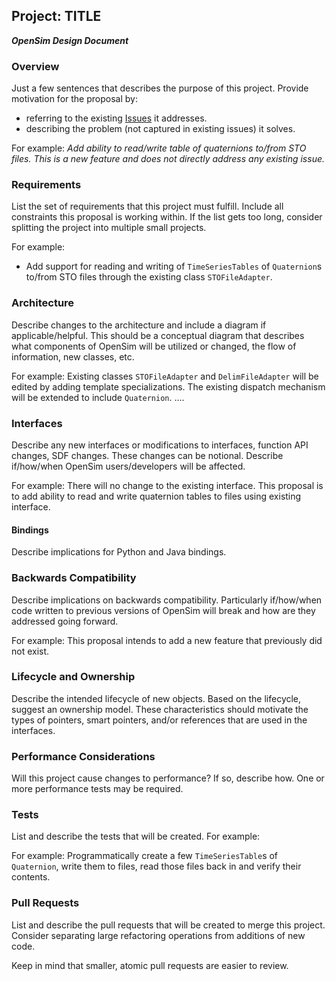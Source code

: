## Project: TITLE
***OpenSim Design Document***

### Overview

Just a few sentences that describes the purpose of this project. Provide motivation for the proposal by:
* referring to the existing [Issues](https://github.com/opensim-org/opensim-core/issues) it addresses.
* describing the problem (not captured in existing issues) it solves.

For example:
*Add ability to read/write table of quaternions to/from STO files. This is a new feature and does not directly address any existing issue.* 

### Requirements

List the set of requirements that this project must fulfill. Include all constraints this proposal is working within.
If the list gets too long, consider splitting the project into multiple small projects.

For example:
* Add support for reading and writing of `TimeSeriesTables` of `Quaternion`s to/from STO files through the existing class `STOFileAdapter`.

### Architecture
Describe changes to the architecture and include a diagram if applicable/helpful.
This should be a conceptual diagram that describes what components of OpenSim will be utilized or changed, the flow of information, new classes, etc.

For example:
Existing classes `STOFileAdapter` and `DelimFileAdapter` will be edited by adding template specializations. The existing dispatch mechanism will be extended to include `Quaternion`. ....

### Interfaces
Describe any new interfaces or modifications to interfaces, function API changes, SDF changes. These changes can be notional. Describe if/how/when OpenSim users/developers will be affected.

For example:
There will no change to the existing interface. This proposal is to add ability to read and write quaternion tables to files using existing interface.

#### Bindings
Describe implications for Python and Java bindings.

### Backwards Compatibility
Describe implications on backwards compatibility. Particularly if/how/when code written to previous versions of OpenSim will break and how are they addressed going forward.

For example:
This proposal intends to add a new feature that previously did not exist.

### Lifecycle and Ownership
Describe the intended lifecycle of new objects.
Based on the lifecycle, suggest an ownership model.
These characteristics should motivate the types of pointers, smart pointers,
and/or references that are used in the interfaces.

### Performance Considerations
Will this project cause changes to performance?
If so, describe how.
One or more performance tests may be required.

### Tests
List and describe the tests that will be created. For example:

For example:
Programmatically create a few `TimeSeriesTable`s of `Quaternion`, write them to files, read those files back in and verify their contents.

### Pull Requests
List and describe the pull requests that will be created to merge this project.
Consider separating large refactoring operations from additions of new code.

Keep in mind that smaller, atomic pull requests are easier to review.
